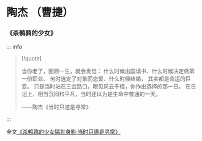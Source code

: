 # 陶杰 （曹捷）

### 《杀鹌鹑的少女》

::: info

> [!quote]
>
> 当你老了，回顾一生，就会发觉：
> 什么时候出国读书、什么时候决定做第一份职业、
> 何时选定了对象而恋爱、什么时候结婚，
> 其实都是命运的巨变。
> 只是当时站在三岔路口，眼见风云千樯，你作出选择的那一日，
> 在日记上，相当沉闷和平凡，当时还以为是生命中普通的一天。
>
> ——陶杰《当时只道是寻常》

:::

全文[《杀鹌鹑的少女隔世身影·当时只道是寻常》](../post/taojie-2012.md)
